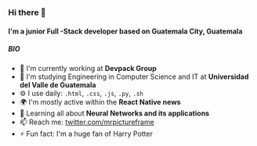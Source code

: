 ### Hi there 👋

<!--
**marcofuentes05/marcofuentes05** is a ✨ _special_ ✨ repository because its `README.md` (this file) appears on your GitHub profile.

Here are some ideas to get you started:

- 🔭 I’m currently working on ...
- 🌱 I’m currently learning ...
- 👯 I’m looking to collaborate on ...
- 🤔 I’m looking for help with ...
- 💬 Ask me about ...
- 📫 How to reach me: ...
- 😄 Pronouns: ...
- ⚡ Fun fact: ...
-->
#### I'm a junior Full -Stack developer based on Guatemala City, Guatemala


##### BIO

- 🏢 I'm currently working at **Devpack Group**
- 🏢 I'm studying Engineering in Computer Science and IT at **Universidad del Valle de Guatemala**
- ⚙️ I use daily: `.html`, `.css`, `.js`, `.py`, `.sh`
- 🌍 I'm mostly active within the **React Native news**
- 🌱 Learning all about **Neural Networks and its applications**
- 📫 Reach me: [twitter.com/mrpictureframe](https://twitter.com/mrpictureframe)
- ⚡️ Fun fact: I'm a huge fan of Harry Potter